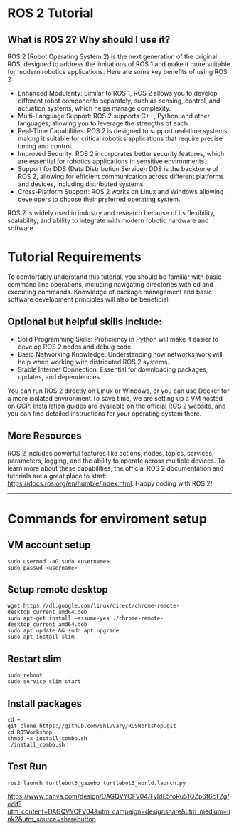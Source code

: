 # ROS 2 Tutorial
## What is ROS 2? Why should I use it?
ROS 2 (Robot Operating System 2) is the next generation of the original ROS, designed to address the limitations of ROS 1 and make it more suitable for modern robotics applications. Here are some key benefits of using ROS 2:

- Enhanced Modularity: Similar to ROS 1, ROS 2 allows you to develop different robot components separately, such as sensing, control, and actuation systems, which helps manage complexity.
- Multi-Language Support: ROS 2 supports C++, Python, and other languages, allowing you to leverage the strengths of each.
- Real-Time Capabilities: ROS 2 is designed to support real-time systems, making it suitable for critical robotics applications that require precise timing and control.
- Improved Security: ROS 2 incorporates better security features, which are essential for robotics applications in sensitive environments.
- Support for DDS (Data Distribution Service): DDS is the backbone of ROS 2, allowing for efficient communication across different platforms and devices, including distributed systems.
- Cross-Platform Support: ROS 2 works on Linux and Windows allowing developers to choose their preferred operating system.

ROS 2 is widely used in industry and research because of its flexibility, scalability, and ability to integrate with modern robotic hardware and software.

# Tutorial Requirements
To comfortably understand this tutorial, you should be familiar with basic command line operations, including navigating directories with cd and executing commands. Knowledge of package management and basic software development principles will also be beneficial.

## Optional but helpful skills include:
- Solid Programming Skills: Proficiency in Python will make it easier to develop ROS 2 nodes and debug code.
- Basic Networking Knowledge: Understanding how networks work will help when working with distributed ROS 2 systems.
- Stable Internet Connection: Essential for downloading packages, updates, and dependencies.
  
You can run ROS 2 directly on Linux or Windows, or you can use Docker for a more isolated environment.To save time, we are setting up a VM hosted on GCP. Installation guides are available on the official ROS 2 website, and you can find detailed instructions for your operating system there.

## More Resources
ROS 2 includes powerful features like actions, nodes, topics, services, parameters, logging, and the ability to operate across multiple devices. To learn more about these capabilities, the official ROS 2 documentation and tutorials are a great place to start: https://docs.ros.org/en/humble/index.html. Happy coding with ROS 2!

---
#  Commands for enviroment setup
## VM account setup
```
sudo usermod -aG sudo <username>
sudo passwd <username>
```
## Setup remote desktop
```
wget https://dl.google.com/linux/direct/chrome-remote-desktop_current_amd64.deb 
sudo apt-get install –assume-yes ./chrome-remote-desktop_current_amd64.deb
sudo apt update && sudo apt upgrade
sudo apt install slim 
```
## Restart slim 
```
sudo reboot
sudo service slim start
```
## Install packages
```
cd ~
git clone https://github.com/ShivVary/ROSWorkshop.git
cd ROSWorkshop
chmod +x install_combo.sh
./install_combo.sh
```
## Test Run
```
ros2 launch turtlebot3_gazebo turtlebot3_world.launch.py
```

https://www.canva.com/design/DAGQVYCFV04/FyIdE5foRu51QZp6f6cTZg/edit?utm_content=DAGQVYCFV04&utm_campaign=designshare&utm_medium=link2&utm_source=sharebutton

